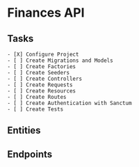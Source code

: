 # Finances API

## Tasks
    - [X] Configure Project
    - [ ] Create Migrations and Models
    - [ ] Create Factories
    - [ ] Create Seeders
    - [ ] Create Controllers
    - [ ] Create Requests
    - [ ] Create Resources
    - [ ] Create Routes
    - [ ] Create Authentication with Sanctum
    - [ ] Create Tests

## Entities

## Endpoints

